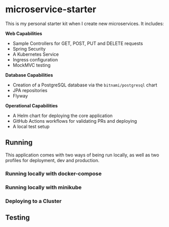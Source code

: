 # microservice-starter

This is my personal starter kit when I create new microservices. It includes:

**Web Capabilities**

- Sample Controllers for GET, POST, PUT and DELETE requests
- Spring Security
- A Kubernetes Service
- Ingress configuration
- MockMVC testing

**Database Capabilities**

- Creation of a PostgreSQL database via the `bitnami/postgresql` chart
- JPA repositories
- Flyway

**Operational Capabilities**

- A Helm chart for deploying the core application
- GitHub Actions workflows for validating PRs and deploying
- A local test setup

## Running

This application comes with two ways of being run locally, as well as two profiles for deployment,
dev and production.

### Running locally with docker-compose

### Running locally with minikube

### Deploying to a Cluster

## Testing